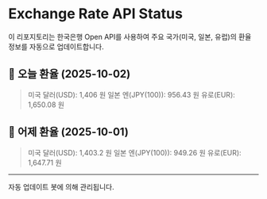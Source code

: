 
# Exchange Rate API Status

이 리포지토리는 한국은행 Open API를 사용하여 주요 국가(미국, 일본, 유럽)의 환율 정보를 자동으로 업데이트합니다.

## 📅 오늘 환율 (2025-10-02)
> 미국 달러(USD): 1,406 원
> 일본 엔(JPY(100)): 956.43 원
> 유로(EUR): 1,650.08 원

## 📅 어제 환율 (2025-10-01)
> 미국 달러(USD): 1,403.2 원
> 일본 엔(JPY(100)): 949.26 원
> 유로(EUR): 1,647.71 원

---
자동 업데이트 봇에 의해 관리됩니다.
